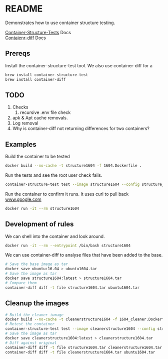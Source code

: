 # README
Demonstrates how to use container structure testing.

[Container-Structure-Tests](https://github.com/GoogleContainerTools/container-structure-test)  Docs   
[Contaienr-diff](https://github.com/GoogleContainerTools/container-diff)  Docs   

## Prereqs
Install the container-structure-test tool. We also use container-diff for a  
```sh
brew install container-structure-test  
brew install container-diff      
```

## TODO 
1. Checks
    1.  recursive .env file check
1. apk & Apt cache removals.
1. Log removal 
1. Why is container-diff not returning differences for two containers?

## Examples
Build the container to be tested
```sh
docker build --no-cache -t structure1604 -f 1604.Dockerfile .
```

Run the tests and see the root user check fails.
```sh
container-structure-test test --image structure1604 --config structure_1604.yaml
```

Run the container to confirm it runs.  It uses curl to pull back www.google.com
```sh
docker run -it --rm structure1604
```

## Development of rules 
We can shell into the container and look around. 
```sh
docker run -it --rm --entrypoint /bin/bash structure1604
```

We can use container-diff to analyse files that have been added to the base.  
```sh
# Save the base image as tar
docker save ubuntu:16.04 > ubuntu1604.tar
# Save the image as tar
docker save structure1604:latest > structure1604.tar 
# Compare them
container-diff diff -t file structure1604.tar ubuntu1604.tar
```

## Cleanup the images

```sh
# Build the cleaner iumage
docker build --no-cache -t cleanerstructure1604 -f 1604_cleaner.Dockerfile .
# Retest the container
container-structure-test test --image cleanerstructure1604 --config structure_1604.yaml
# Save the image as tar
docker save cleanerstructure1604:latest > cleanerstructure1604.tar 
# Diff against original
container-diff diff -t file structure1604.tar cleanerstructure1604.tar
container-diff diff -t file cleanerstructure1604.tar ubuntu1604.tar

```
